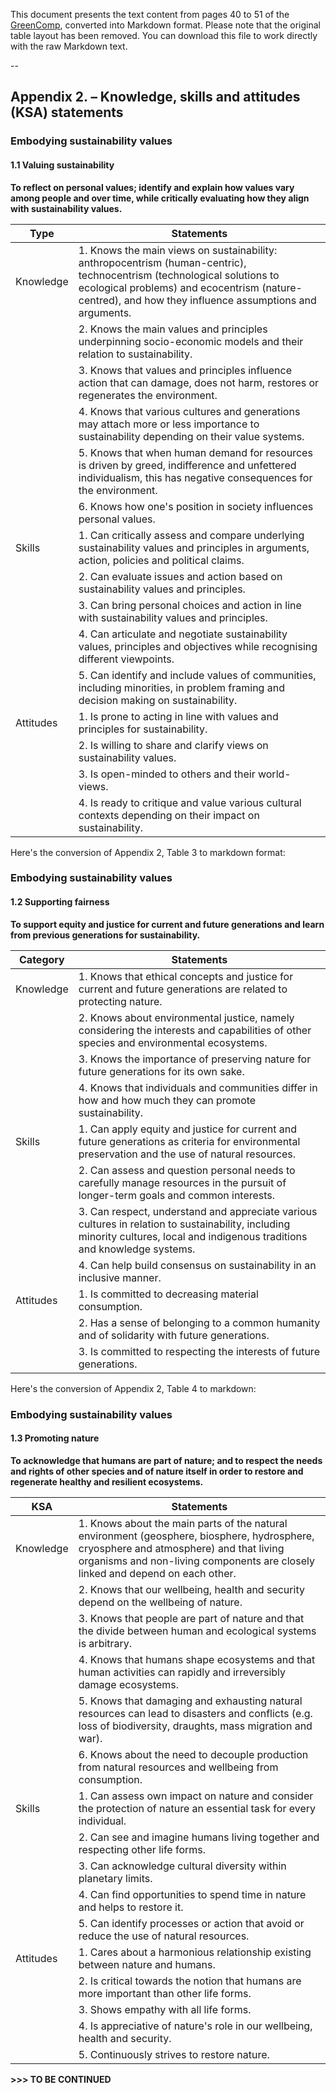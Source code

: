 This document presents the text content from pages 40 to 51 of the [GreenComp](https://joint-research-centre.ec.europa.eu/greencomp-european-sustainability-competence-framework_en), converted into Markdown format. Please note that the original table layout has been removed. You can download this file to work directly with the raw Markdown text.

--

## Appendix 2. – Knowledge, skills and attitudes (KSA) statements

### Embodying sustainability values

#### 1.1 Valuing sustainability

**To reflect on personal values; identify and explain how values vary among people and over time, while critically evaluating how they align with sustainability values.**

| Type | Statements |
|------|------------|
| Knowledge | 1. Knows the main views on sustainability: anthropocentrism (human-centric), technocentrism (technological solutions to ecological problems) and ecocentrism (nature-centred), and how they influence assumptions and arguments. |
| | 2. Knows the main values and principles underpinning socio-economic models and their relation to sustainability. |
| | 3. Knows that values and principles influence action that can damage, does not harm, restores or regenerates the environment. |
| | 4. Knows that various cultures and generations may attach more or less importance to sustainability depending on their value systems. |
| | 5. Knows that when human demand for resources is driven by greed, indifference and unfettered individualism, this has negative consequences for the environment. |
| | 6. Knows how one's position in society influences personal values. |
| Skills | 1. Can critically assess and compare underlying sustainability values and principles in arguments, action, policies and political claims. |
| | 2. Can evaluate issues and action based on sustainability values and principles. |
| | 3. Can bring personal choices and action in line with sustainability values and principles. |
| | 4. Can articulate and negotiate sustainability values, principles and objectives while recognising different viewpoints. |
| | 5. Can identify and include values of communities, including minorities, in problem framing and decision making on sustainability. |
| Attitudes | 1. Is prone to acting in line with values and principles for sustainability. |
| | 2. Is willing to share and clarify views on sustainability values. |
| | 3. Is open-minded to others and their world-views. |
| | 4. Is ready to critique and value various cultural contexts depending on their impact on sustainability. |

Here's the conversion of Appendix 2, Table 3 to markdown format:

### Embodying sustainability values

#### 1.2 Supporting fairness

**To support equity and justice for current and future generations and learn from previous generations for sustainability.**

| Category | Statements |
|----------|------------|
| Knowledge | 1. Knows that ethical concepts and justice for current and future generations are related to protecting nature. |
| | 2. Knows about environmental justice, namely considering the interests and capabilities of other species and environmental ecosystems. |
| | 3. Knows the importance of preserving nature for future generations for its own sake. |
| | 4. Knows that individuals and communities differ in how and how much they can promote sustainability. |
| Skills | 1. Can apply equity and justice for current and future generations as criteria for environmental preservation and the use of natural resources. |
| | 2. Can assess and question personal needs to carefully manage resources in the pursuit of longer-term goals and common interests. |
| | 3. Can respect, understand and appreciate various cultures in relation to sustainability, including minority cultures, local and indigenous traditions and knowledge systems. |
| | 4. Can help build consensus on sustainability in an inclusive manner. |
| Attitudes | 1. Is committed to decreasing material consumption. |
| | 2. Has a sense of belonging to a common humanity and of solidarity with future generations. |
| | 3. Is committed to respecting the interests of future generations. |

Here's the conversion of Appendix 2, Table 4 to markdown:

### Embodying sustainability values

#### 1.3 Promoting nature

**To acknowledge that humans are part of nature; and to respect the needs and rights of other species and of nature itself in order to restore and regenerate healthy and resilient ecosystems.**

| KSA | Statements |
|-----|------------|
| Knowledge | 1. Knows about the main parts of the natural environment (geosphere, biosphere, hydrosphere, cryosphere and atmosphere) and that living organisms and non-living components are closely linked and depend on each other. |
| | 2. Knows that our wellbeing, health and security depend on the wellbeing of nature. |
| | 3. Knows that people are part of nature and that the divide between human and ecological systems is arbitrary. |
| | 4. Knows that humans shape ecosystems and that human activities can rapidly and irreversibly damage ecosystems. |
| | 5. Knows that damaging and exhausting natural resources can lead to disasters and conflicts (e.g. loss of biodiversity, draughts, mass migration and war). |
| | 6. Knows about the need to decouple production from natural resources and wellbeing from consumption. |
| Skills | 1. Can assess own impact on nature and consider the protection of nature an essential task for every individual. |
| | 2. Can see and imagine humans living together and respecting other life forms. |
| | 3. Can acknowledge cultural diversity within planetary limits. |
| | 4. Can find opportunities to spend time in nature and helps to restore it. |
| | 5. Can identify processes or action that avoid or reduce the use of natural resources. |
| Attitudes | 1. Cares about a harmonious relationship existing between nature and humans. |
| | 2. Is critical towards the notion that humans are more important than other life forms. |
| | 3. Shows empathy with all life forms. |
| | 4. Is appreciative of nature's role in our wellbeing, health and security. |
| | 5. Continuously strives to restore nature. |

**>>> TO BE CONTINUED**
